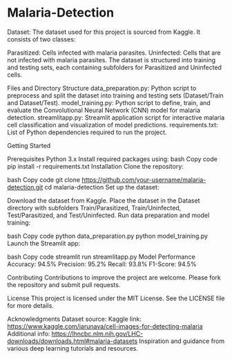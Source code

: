 # Malaria-Detection
Dataset:
The dataset used for this project is sourced from Kaggle. It consists of two classes:

Parasitized: Cells infected with malaria parasites.
Uninfected: Cells that are not infected with malaria parasites.
The dataset is structured into training and testing sets, each containing subfolders for Parasitized and Uninfected cells.

Files and Directory Structure
data_preparation.py: Python script to preprocess and split the dataset into training and testing sets (Dataset/Train and Dataset/Test).
model_training.py: Python script to define, train, and evaluate the Convolutional Neural Network (CNN) model for malaria detection.
streamlitapp.py: Streamlit application script for interactive malaria cell classification and visualization of model predictions.
requirements.txt: List of Python dependencies required to run the project.

Getting Started

Prerequisites
Python 3.x
Install required packages using:
bash
Copy code
pip install -r requirements.txt
Installation
Clone the repository:

bash
Copy code
git clone https://github.com/your-username/malaria-detection.git
cd malaria-detection
Set up the dataset:

Download the dataset from Kaggle.
Place the dataset in the Dataset directory with subfolders Train/Parasitized, Train/Uninfected, Test/Parasitized, and Test/Uninfected.
Run data preparation and model training:

bash
Copy code
python data_preparation.py
python model_training.py
Launch the Streamlit app:

bash
Copy code
streamlit run streamlitapp.py
Model Performance
Accuracy: 94.5%
Precision: 95.2%
Recall: 93.8%
F1-Score: 94.5%

Contributing
Contributions to improve the project are welcome. Please fork the repository and submit pull requests.

License
This project is licensed under the MIT License. See the LICENSE file for more details.

Acknowledgments
Dataset source: Kaggle
link: https://www.kaggle.com/iarunava/cell-images-for-detecting-malaria
Additional info: https://lhncbc.nlm.nih.gov/LHC-downloads/downloads.html#malaria-datasets
Inspiration and guidance from various deep learning tutorials and resources.

